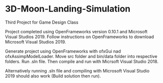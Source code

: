 # 3D-Moon-Landing-Simulation
Third Project for Game Design Class

Project completed using OpenFrameworks version 0.10.1 and Microsoft Visual Studios 2019. Follow instructions on OpenFrameworks to download Microsoft Visual Studios 2019.

Generate project using OpenFrameworks with ofxGui nad ofxAssimpModelLoader. Move src folder and bin/data folder into respective folders. Run .sln file. Then compile and run with Micrsoft Visual Studio 2018.

Alternatively running .sln file and compiling with Microsoft Visual Studio 2019 should also work (Build solution then run).
